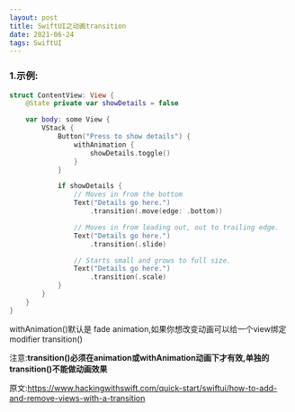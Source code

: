 ```yaml
---
layout: post
title: SwiftUI之动画transition
date: 2021-06-24
tags: SwiftUI
---
```


### 1.示例:
```swift
struct ContentView: View {
    @State private var showDetails = false

    var body: some View {
        VStack {
            Button("Press to show details") {
                withAnimation {
                    showDetails.toggle()
                }
            }

            if showDetails {
                // Moves in from the bottom
                Text("Details go here.")
                    .transition(.move(edge: .bottom))

                // Moves in from leading out, out to trailing edge.
                Text("Details go here.")
                    .transition(.slide)

                // Starts small and grows to full size.
                Text("Details go here.")
                    .transition(.scale)
            }
        }
    }
}
```
withAnimation()默认是 fade animation,如果你想改变动画可以给一个view绑定modifier transition()

注意:**transition()必须在animation或withAnimation动画下才有效,单独的transition()不能做动画效果**

原文:https://www.hackingwithswift.com/quick-start/swiftui/how-to-add-and-remove-views-with-a-transition
